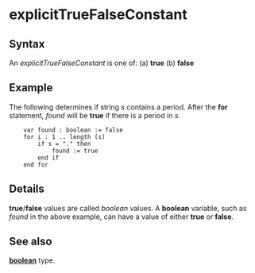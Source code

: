 
# explicitTrueFalseConstant

## Syntax
An _explicitTrueFalseConstant_ is one of:   (a) **true**   (b) **false**

## Example
The following determines if string _s_ contains a period. After the **for** statement, _found_ will be **true** if there is a period in _s_.

        var found : boolean := false
        for i : 1 .. length (s)
            if s = "." then
                found := true
            end if
        end for
## Details
**true**/**false** values are called _boolean_ values. A **boolean** variable, such as _found_ in the above example, can have a value of either **true** or **false**. 


## See also
**[boolean](boolean.html)** type.

